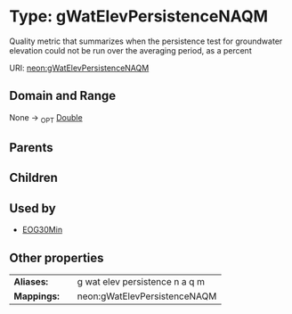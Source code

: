 
# Type: gWatElevPersistenceNAQM


Quality metric that summarizes when the persistence test for groundwater elevation could not be run over the averaging period, as a percent

URI: [neon:gWatElevPersistenceNAQM](https://data.neonscience.org/gWatElevPersistenceNAQM)


## Domain and Range

None ->  <sub>OPT</sub> [Double](types/Double.md)

## Parents


## Children


## Used by

 * [EOG30Min](EOG30Min.md)

## Other properties

|  |  |  |
| --- | --- | --- |
| **Aliases:** | | g wat elev persistence n a q m |
| **Mappings:** | | neon:gWatElevPersistenceNAQM |


